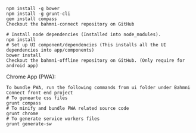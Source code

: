     npm install -g bower
    npm install -g grunt-cli
    gem install compass
    Checkout the bahmni-connect repository on GitHub

    # Install node dependencies (Installed into node_modules).
    npm install
    # Set up UI component/dependencies (This installs all the UI dependencies into app/components)
    bower install
    Checkout the bahmni-offline repository on GitHub. (Only require for android app)

Chrome App (PWA):

    To bundle PWA, run the following commands from ui folder under Bahmni Connect front end project
    # To genearte css files
    grunt compass
    # To minify and bundle PWA related source code
    grunt chrome
    # To generate service workers files
    grunt generate-sw
